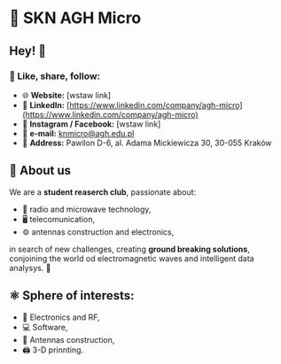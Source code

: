 # 📡 SKN AGH Micro

## Hey! 👋

### 🔗 Like, share, follow:

- 🌐 **Website:** [wstaw link]  
- 💼 **LinkedIn:** [https://www.linkedin.com/company/agh-micro](https://www.linkedin.com/company/agh-micro)  
- 📸 **Instagram / Facebook:** [wstaw link]  
- 📧 **e-mail:** [knmicro@agh.edu.pl](mailto:knmicro@agh.edu.pl)  
- 📍 **Address:** Pawilon D-6, al. Adama Mickiewicza 30, 30-055 Kraków  



## 👥 About us

We are a **student reaserch club**, passionate about:

- 📡 radio and microwave technology,   
- 🖥️ telecomunication,  
- ⚙️ antennas construction and electronics,  

in search of new challenges, creating **ground breaking solutions**, conjoining the world od electromagnetic waves and intelligent data analysys. 🎯

## ⚛️ Sphere of interests: 

- 📡 Electronics and RF,  
- 💻 Software,  
- 🔧 Antennas construction,  
- 🖨️ 3-D prinnting. 

